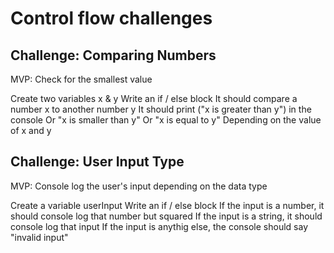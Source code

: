 # Control flow challenges

## Challenge: Comparing Numbers

MVP:
Check for the smallest value

Create two variables x & y
Write an if / else block
It should compare a number x to another number y
It should print ("x is greater than y") in the console
Or "x is smaller than y"
Or "x is equal to y"
Depending on the value of x and y

## Challenge: User Input Type

MVP:
Console log the user's input depending on the data type

Create a variable userInput
Write an if / else block
If the input is a number, it should console log that number but squared
If the input is a string, it should console log that input
If the input is anythig else, the console should say "invalid input"
